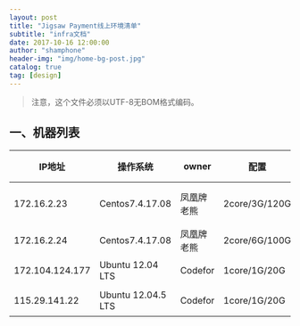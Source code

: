 ```yaml
---
layout: post
title: "Jigsaw Payment线上环境清单"
subtitle: "infra文档"
date: 2017-10-16 12:00:00
author: "shamphone"
header-img: "img/home-bg-post.jpg"
catalog: true
tag: [design]
---
```


> 注意，这个文件必须以UTF-8无BOM格式编码。



## 一、机器列表


| IP地址      | 操作系统                   | owner              | 配置             | 状态                   |
|-------------|----------------------------|--------------------|------------------|------------------------|
| 172.16.2.23 | Centos7.4.17.08            | 凤凰牌老熊         | 2core/3G/120G    | 待装机                 |
| 172.16.2.24 | Centos7.4.17.08            | 凤凰牌老熊         | 2core/6G/100G    | 可用                   |
| 172.104.124.177 | Ubuntu 12.04 LTS            | Codefor         | 1core/1G/20G    | 可用                   |
| 115.29.141.22 | Ubuntu 12.04.5 LTS            | Codefor         | 1core/1G/20G    | 可用                   |
